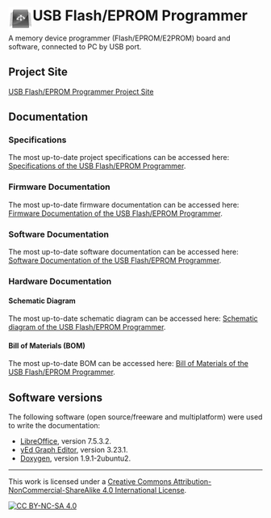 # <img align="left" src="https://raw.githubusercontent.com/robsonsmartins/usbflashprog/main/images/icon.png" alt="usbflashprog" title="usbflashprog">USB Flash/EPROM Programmer

A memory device programmer (Flash/EPROM/E2PROM) board and software, connected to PC by USB port.

## Project Site

[USB Flash/EPROM Programmer Project Site](https://usbflashprog.robsonmartins.com)

## Documentation

### Specifications

The most up-to-date project specifications can be accessed here: [Specifications of the USB Flash/EPROM Programmer](https://robsonsmartins.github.io/usbflashprog/specs.pdf).

### Firmware Documentation

The most up-to-date firmware documentation can be accessed here: [Firmware Documentation of the USB Flash/EPROM Programmer](https://robsonsmartins.github.io/usbflashprog/firmware/html/index.html).

### Software Documentation

The most up-to-date software documentation can be accessed here: [Software Documentation of the USB Flash/EPROM Programmer](https://robsonsmartins.github.io/usbflashprog/software/html/index.html).

### Hardware Documentation

#### Schematic Diagram

The most up-to-date schematic diagram can be accessed here: [Schematic diagram of the USB Flash/EPROM Programmer](https://robsonsmartins.github.io/usbflashprog/hardware/usbflashprog_sch.pdf).

#### Bill of Materials (BOM)

The most up-to-date BOM can be accessed here: [Bill of Materials of the USB Flash/EPROM Programmer](https://robsonsmartins.github.io/usbflashprog/hardware/usbflashprog_bom.pdf).

## Software versions

The following software (open source/freeware and multiplatform) were used to write the documentation:

- [LibreOffice](https://www.libreoffice.org/), version 7.5.3.2.
- [yEd Graph Editor](https://www.yworks.com/products/yed), version 3.23.1.
- [Doxygen](https://packages.ubuntu.com/jammy/doxygen), version 1.9.1-2ubuntu2.

---

This work is licensed under a [Creative Commons Attribution-NonCommercial-ShareAlike 4.0 International License][cc-by-nc-sa].

[![CC BY-NC-SA 4.0][cc-by-nc-sa-image]][cc-by-nc-sa]

[cc-by-nc-sa]: http://creativecommons.org/licenses/by-nc-sa/4.0/
[cc-by-nc-sa-image]: https://licensebuttons.net/l/by-nc-sa/4.0/88x31.png
